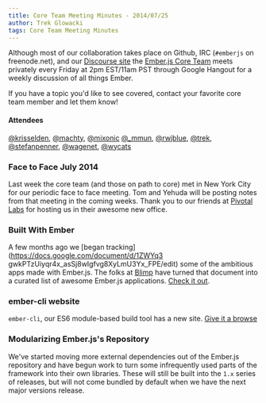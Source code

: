 ```yaml
---
title: Core Team Meeting Minutes - 2014/07/25
author: Trek Glowacki
tags: Core Team Meeting Minutes
---
```


Although most of our collaboration takes place on Github, IRC
(`#emberjs` on freenode.net), and our [Discourse site](http://discuss.emberjs.com/)
the [Ember.js Core Team](/team) meets privately every
Friday at 2pm EST/11am PST through Google Hangout for a weekly
discussion of all things Ember.

If you have a topic you'd like to see covered, contact your favorite
core team member and let them know!

#### Attendees

<!--   [@ebryn](https://twitter.com/ebryn),
  [@krisselden](https://twitter.com/krisselden),
  [@machty](https://twitter.com/machty),
  [@mixonic](https://twitter.com/mixonic)
  [@_mmun](https://twitter.com/_mmun),
  [@rwjblue](https://twitter.com/rwjblue),
  [@trek](https://twitter.com/trek),
  [@stefanpenner](https://twitter.com/stefanpenner),
  [@wagenet](https://twitter.com/wagenet),
  [@tomdale](https://twitter.com/tomdale),
  [@wifelette](https://twitter.com/wifelette),
  [@wycats](https://twitter.com/wycats) -->

[@krisselden](https://twitter.com/krisselden),
[@machty](https://twitter.com/machty),
[@mixonic](https://twitter.com/mixonic)
[@_mmun](https://twitter.com/_mmun),
[@rwjblue](https://twitter.com/rwjblue),
[@trek](https://twitter.com/trek),
[@stefanpenner](https://twitter.com/stefanpenner),
[@wagenet](https://twitter.com/wagenet),
[@wycats](https://twitter.com/wycats)

### Face to Face July 2014
Last week the core team (and those on path to core) met in New York City for
our periodic face to face meeting. Tom and Yehuda will be posting notes from
that meeting in the coming weeks. Thank you to our friends at [Pivotal
Labs](http://pivotallabs.com/) for hosting us in their awesome new office.

### Built With Ember
A few months ago we [began tracking](https://docs.google.com/document/d/1ZWYq3
gwkPTzUiyqr4x_asSj8wIgfvg8XyLmU3Yx_FPE/edit) some of the ambitious apps made
with Ember.js. The folks at [Blimp](http://www.getblimp.com/) have turned that
document into a curated list of awesome Ember.js applications. [Check it
out](http://builtwithember.io/).

### ember-cli website
`ember-cli`, our ES6 module-based build tool has a new site. [Give it a
browse](http://www.ember-cli.com/)

### Modularizing Ember.js's Repository
We've started moving more external dependencies out of the Ember.js repository
and have begun work to turn some infrequently used parts of the framework into
their own libraries. These will still be built into the `1.x` series of
releases, but will not come bundled by default when we have the next major
versions release.
